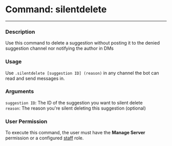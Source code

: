 # Command: silentdelete
---
### Description
Use this command to delete a suggestion without posting it to the denied suggestion channel nor notifying the author in DMs

### Usage
Use `.silentdelete [suggestion ID] (reason)` in any channel the bot can read and send messages in.

### Arguments
`suggestion ID`: The ID of the suggestion you want to silent delete\
`reason`: The reason you're silent deleting this suggestion (optional)

### User Permission
To execute this command, the user must have the **Manage Server** permission or a configured [staff](/config/staffroles.md) role.
